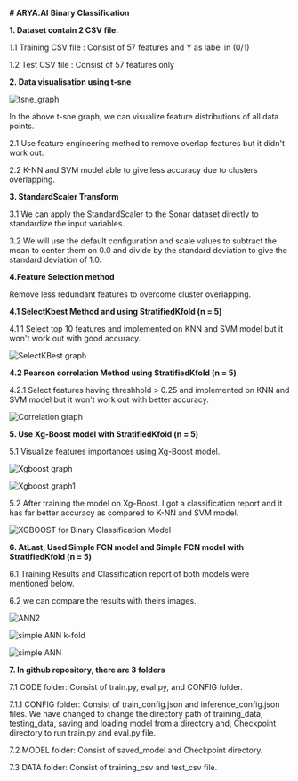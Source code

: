 **# ARYA.AI**
**Binary Classification**

**1. Dataset contain 2 CSV file.**

1.1 Training CSV file : Consist of 57 features and Y as label in (0/1)

1.2 Test CSV file : Consist of 57 features only 



**2. Data visualisation using t-sne**

![tsne_graph](https://user-images.githubusercontent.com/60669591/122646518-2c37d980-d13d-11eb-91f9-bfb8ba22a916.png)

In the above t-sne graph, we can visualize feature distributions of all data points.

2.1 Use feature engineering method to remove overlap features but it didn't work out.

2.2 K-NN and SVM model able to give less accuracy due to clusters overlapping.


**3. StandardScaler Transform**

3.1 We can apply the StandardScaler to the Sonar dataset directly to standardize the input variables.

3.2 We will use the default configuration and scale values to subtract the mean to center them on 0.0 and divide by the standard deviation to give the standard deviation of 1.0.


**4.Feature Selection method**

Remove less redundant features to overcome cluster overlapping.

**4.1 SelectKbest Method and using StratifiedKfold (n = 5)**

4.1.1 Select top 10 features and implemented on KNN and SVM model but it won't work out with good accuracy.

![SelectKBest graph](https://user-images.githubusercontent.com/60669591/122646946-715d0b00-d13f-11eb-88e3-9464514fa713.png)

**4.2 Pearson correlation Method using StratifiedKfold (n = 5)**

4.2.1 Select features having threshhold > 0.25 and implemented on KNN and SVM model but it won't work out with better accuracy.

![Correlation graph](https://user-images.githubusercontent.com/60669591/122647217-bb92bc00-d140-11eb-93eb-2f0227d04cc4.png)


**5. Use Xg-Boost model with StratifiedKfold (n = 5)**

5.1 Visualize features importances using Xg-Boost model.

![Xgboost graph](https://user-images.githubusercontent.com/60669591/122647473-0f51d500-d142-11eb-990e-46dc3882bff2.png)

![Xgboost graph1](https://user-images.githubusercontent.com/60669591/122647477-1547b600-d142-11eb-9636-93aea4296950.png)

5.2 After training the model on Xg-Boost. I got a classification report and it has far better accuracy as compared to K-NN and SVM model.

![XGBOOST for Binary Classification Model](https://user-images.githubusercontent.com/60669591/122647623-a28b0a80-d142-11eb-82fd-b3cc302fefc2.jpg)


**6. AtLast, Used Simple FCN model and Simple FCN model  with StratifiedKfold (n = 5)**

6.1 Training Results and Classification report of both models were mentioned below.

6.2 we can compare the results with theirs images.

![ANN2](https://user-images.githubusercontent.com/60669591/122647924-4d4ff880-d144-11eb-9017-1453dc55da8a.jpg)

![simple ANN k-fold](https://user-images.githubusercontent.com/60669591/122647730-470d4c80-d143-11eb-94a6-91691f5d1c44.jpg)

![simple ANN](https://user-images.githubusercontent.com/60669591/122647733-4aa0d380-d143-11eb-900c-372576d7aad8.jpg)


**7. In github repository, there are 3 folders**

7.1 CODE folder: Consist of train.py, eval.py, and CONFIG folder.

7.1.1 CONFIG folder: Consist of train_config.json and inference_config.json files. We have changed to change the directory path of training_data, testing_data, saving and loading model from a directory and, Checkpoint directory to run train.py and eval.py file.

7.2 MODEL folder: Consist of saved_model and Checkpoint directory.

7.3 DATA folder: Consist of training_csv and test_csv file.




 
